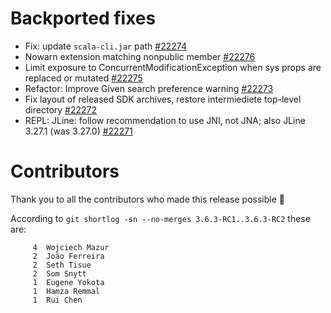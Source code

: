 # Backported fixes

- Fix: update `scala-cli.jar` path [#22274](http://github.com/scala/scala3/pull/22274)
- Nowarn extension matching nonpublic member [#22276](http://github.com/scala/scala3/pull/22276)
- Limit exposure to ConcurrentModificationException when sys props are replaced or mutated [#22275](http://github.com/scala/scala3/pull/22275)
- Refactor: Improve Given search preference warning [#22273](http://github.com/scala/scala3/pull/22273)
- Fix layout of released SDK archives, restore intermiediete top-level directory [#22272](http://github.com/scala/scala3/pull/22272)
- REPL: JLine: follow recommendation to use JNI, not JNA; also JLine 3.27.1 (was 3.27.0) [#22271](http://github.com/scala/scala3/pull/22271)

# Contributors

Thank you to all the contributors who made this release possible 🎉

According to `git shortlog -sn --no-merges 3.6.3-RC1..3.6.3-RC2` these are:

```
     4  Wojciech Mazur
     2  João Ferreira
     2  Seth Tisue
     2  Som Snytt
     1  Eugene Yokota
     1  Hamza Remmal
     1  Rui Chen
```
